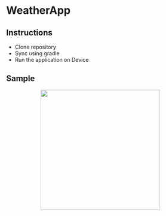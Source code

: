 # WeatherApp

## Instructions
- Clone repository
- Sync using gradle
- Run the application on Device

## Sample

<p align="center">
<img src="https://github.com/ygorcesar/WeatherApp/blob/main/resources/sample_gif.gif?raw=true" width="320"/>
</p>
